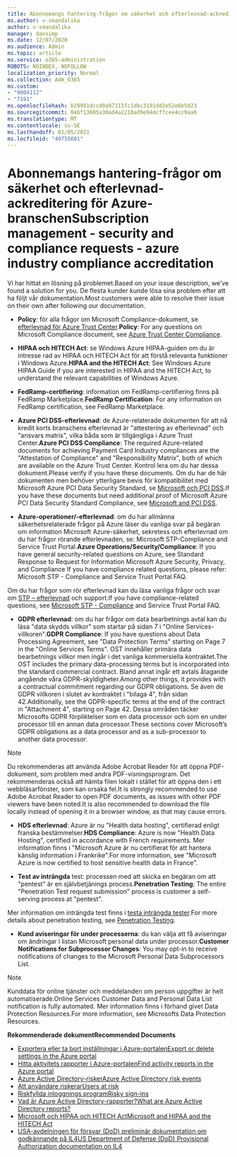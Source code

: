 ```yaml
---
title: Abonnemangs hantering-frågor om säkerhet och efterlevnad-ackreditering för Azure-branschen
ms.author: v-smandalika
author: v-smandalika
manager: dansimp
ms.date: 12/07/2020
ms.audience: Admin
ms.topic: article
ms.service: o365-administration
ROBOTS: NOINDEX, NOFOLLOW
localization_priority: Normal
ms.collection: Adm_O365
ms.custom:
- "9004112"
- "7191"
ms.openlocfilehash: b29991dccd0a97115fc1dbc3191dd2e52e6b5d23
ms.sourcegitcommit: 04bf13605a30ad4a2218ad9e94dcffcee4cc9aa6
ms.translationtype: MT
ms.contentlocale: sv-SE
ms.lasthandoff: 01/05/2021
ms.locfileid: "49755601"
---
```

# <a name="subscription-management---security-and-compliance-requests---azure-industry-compliance-accreditation"></a><span data-ttu-id="8f46a-102">Abonnemangs hantering-frågor om säkerhet och efterlevnad-ackreditering för Azure-branschen</span><span class="sxs-lookup"><span data-stu-id="8f46a-102">Subscription management - security and compliance requests - azure industry compliance accreditation</span></span>

<span data-ttu-id="8f46a-103">Vi har hittat en lösning på problemet.</span><span class="sxs-lookup"><span data-stu-id="8f46a-103">Based on your issue description, we’ve found a solution for you.</span></span> <span data-ttu-id="8f46a-104">De flesta kunder kunde lösa sina problem efter att ha följt vår dokumentation.</span><span class="sxs-lookup"><span data-stu-id="8f46a-104">Most customers were able to resolve their issue on their own after following our documentation.</span></span>

- <span data-ttu-id="8f46a-105">**Policy**: för alla frågor om Microsoft Compliance-dokument, se [efterlevnad för Azure Trust Center](https://docs.microsoft.com/compliance/regulatory/offering-SOC).</span><span class="sxs-lookup"><span data-stu-id="8f46a-105">**Policy**: For any questions on Microsoft Compliance document, see [Azure Trust Center Compliance](https://docs.microsoft.com/compliance/regulatory/offering-SOC).</span></span>

- <span data-ttu-id="8f46a-106">**HIPAA och HITECH Act**: se Windows Azure HIPAA-guiden om du är intresse rad av HIPAA och HITECH Act för att förstå relevanta funktioner i Windows Azure.</span><span class="sxs-lookup"><span data-stu-id="8f46a-106">**HIPAA and the HITECH Act**: See Windows Azure HIPAA Guide if you are interested in HIPAA and the HITECH Act, to understand the relevant capabilities of Windows Azure.</span></span>

- <span data-ttu-id="8f46a-107">**FedRamp-certifiering**: information om FedRamp-certifiering finns på FedRamp Marketplace.</span><span class="sxs-lookup"><span data-stu-id="8f46a-107">**FedRamp Certification**: For any information on FedRamp certification, see FedRamp Marketplace.</span></span>

- <span data-ttu-id="8f46a-108">**Azure PCI DSS-efterlevnad**: de Azure-relaterade dokumenten för att nå kredit korts branschens efterlevnad är "attestering av efterlevnad" och "ansvars matris", vilka båda som är tillgängliga i Azure Trust Center.</span><span class="sxs-lookup"><span data-stu-id="8f46a-108">**Azure PCI DSS Compliance**: The required Azure-related documents for achieving Payment Card Industry compliances are the "Attestation of Compliance" and "Responsibility Matrix", both of which are available on the Azure Trust Center.</span></span> <span data-ttu-id="8f46a-109">Kontrol lera om du har dessa dokument.</span><span class="sxs-lookup"><span data-stu-id="8f46a-109">Please verify if you have these documents.</span></span> <span data-ttu-id="8f46a-110">Om du har de här dokumenten men behöver ytterligare bevis för kompatibilitet med Microsoft Azure PCI Data Security Standard, se [Microsoft och PCI DSS](https://docs.microsoft.com/compliance/regulatory/offering-PCI-DSS).</span><span class="sxs-lookup"><span data-stu-id="8f46a-110">If you have these documents but need additional proof of Microsoft Azure PCI Data Security Standard Compliance, see [Microsoft and PCI DSS](https://docs.microsoft.com/compliance/regulatory/offering-PCI-DSS).</span></span>

- <span data-ttu-id="8f46a-111">**Azure-operationer/-efterlevnad**: om du har allmänna säkerhetsrelaterade frågor på Azure läser du vanliga svar på begäran om information Microsoft Azure-säkerhet, sekretess och efterlevnad om du har frågor rörande efterlevnaden, se: Microsoft STP-Compliance and Service Trust Portal.</span><span class="sxs-lookup"><span data-stu-id="8f46a-111">**Azure Operations/Security/Compliance**: If you have general security-related questions on Azure, see Standard Response to Request for Information Microsoft Azure Security, Privacy, and Compliance If you have compliance related questions, please refer: Microsoft STP - Compliance and Service Trust Portal FAQ.</span></span>

<span data-ttu-id="8f46a-112">Om du har frågor som rör efterlevnad kan du läsa vanliga frågor och svar om [STP – efterlevnad](https://www.microsoft.com/trust-center/compliance/compliance-overview) och support.</span><span class="sxs-lookup"><span data-stu-id="8f46a-112">If you have compliance-related questions, see [Microsoft STP - Compliance](https://www.microsoft.com/trust-center/compliance/compliance-overview) and Service Trust Portal FAQ.</span></span>

- <span data-ttu-id="8f46a-113">**GDPR efterlevnad**: om du har frågor om data bearbetnings avtal kan du läsa "data skydds villkor" som startar på sidan 7 i "Online Services-villkoren".</span><span class="sxs-lookup"><span data-stu-id="8f46a-113">**GDPR Compliance**: If you have questions about Data Processing Agreement, see "Data Protection Terms" starting on Page 7 in the "Online Services Terms".</span></span> <span data-ttu-id="8f46a-114">OST innehåller primära data bearbetnings villkor men ingår i det vanliga kommersiella kontraktet.</span><span class="sxs-lookup"><span data-stu-id="8f46a-114">The OST includes the primary data-processing terms but is incorporated into the standard commercial contract.</span></span> <span data-ttu-id="8f46a-115">Bland annat ingår ett avtals åtagande angående våra GDPR-skyldigheter.</span><span class="sxs-lookup"><span data-stu-id="8f46a-115">Among other things, it provides with a contractual commitment regarding our GDPR obligations.</span></span> <span data-ttu-id="8f46a-116">Se även de GDPR villkoren i slutet av kontraktet i "bilaga 4", från sidan 42.</span><span class="sxs-lookup"><span data-stu-id="8f46a-116">Additionally, see the GDPR-specific terms at the end of the contract in "Attachment 4", starting on Page 42.</span></span> <span data-ttu-id="8f46a-117">Dessa områden täcker Microsofts GDPR förpliktelser som en data processor och som en under processor till en annan data processor.</span><span class="sxs-lookup"><span data-stu-id="8f46a-117">These sections cover Microsoft’s GDPR obligations as a data processor and as a sub-processor to another data processor.</span></span>

> [!NOTE]
> <span data-ttu-id="8f46a-118">Du rekommenderas att använda Adobe Acrobat Reader för att öppna PDF-dokument, som problem med andra PDF-visningsprogram. Det rekommenderas också att hämta filen lokalt i stället för att öppna den i ett webbläsarfönster, som kan orsaka fel.</span><span class="sxs-lookup"><span data-stu-id="8f46a-118">It is strongly recommended to use Adobe Acrobat Reader to open PDF documents, as issues with other PDF viewers have been noted.It is also recommended to download the file locally instead of opening it in a browser window, as that may cause errors.</span></span>

- <span data-ttu-id="8f46a-119">**HDS efterlevnad**: Azure är nu "Health data hosting", certifierad enligt franska bestämmelser.</span><span class="sxs-lookup"><span data-stu-id="8f46a-119">**HDS Compliance**: Azure is now "Health Data Hosting", certified in accordance with French requirements.</span></span> <span data-ttu-id="8f46a-120">Mer information finns i "Microsoft Azure är nu certifierat för att hantera känslig information i Frankrike".</span><span class="sxs-lookup"><span data-stu-id="8f46a-120">For more information, see "Microsoft Azure is now certified to host sensitive health data in France".</span></span>

- <span data-ttu-id="8f46a-121">**Test av inträngda** test: processen med att skicka en begäran om att "pentest" är en självbetjänings process.</span><span class="sxs-lookup"><span data-stu-id="8f46a-121">**Penetration Testing**: The entire "Penetration Test request submission" process is customer a self-serving process at "pentest".</span></span>

<span data-ttu-id="8f46a-122">Mer information om inträngda test finns i [testa inträngda tester](https://docs.microsoft.com/azure/security/fundamentals/pen-testing).</span><span class="sxs-lookup"><span data-stu-id="8f46a-122">For more details about penetration testing, see [Penetration Testing](https://docs.microsoft.com/azure/security/fundamentals/pen-testing).</span></span>

- <span data-ttu-id="8f46a-123">**Kund aviseringar för under processerna**: du kan välja att få aviseringar om ändringar i listan Microsoft personal data under processor.</span><span class="sxs-lookup"><span data-stu-id="8f46a-123">**Customer Notifications for Subprocessor Changes**: You may opt-in to receive notifications of changes to the Microsoft Personal Data Subprocessors List.</span></span>

> [!NOTE]
> <span data-ttu-id="8f46a-124">Kunddata för online tjänster och meddelanden om person uppgifter är helt automatiserade.</span><span class="sxs-lookup"><span data-stu-id="8f46a-124">Online Services Customer Data and Personal Data List notification is fully automated.</span></span> <span data-ttu-id="8f46a-125">Mer information finns i förhand givet Data Protection Resources.</span><span class="sxs-lookup"><span data-stu-id="8f46a-125">For more information, see Microsofts Data Protection Resources.</span></span>

<span data-ttu-id="8f46a-126">**Rekommenderade dokument**</span><span class="sxs-lookup"><span data-stu-id="8f46a-126">**Recommended Documents**</span></span>

- [<span data-ttu-id="8f46a-127">Exportera eller ta bort inställningar i Azure-portalen</span><span class="sxs-lookup"><span data-stu-id="8f46a-127">Export or delete settings in the Azure portal</span></span>](https://docs.microsoft.com/azure/azure-portal/set-preferences)
- [<span data-ttu-id="8f46a-128">Hitta aktivitets rapporter i Azure-portalen</span><span class="sxs-lookup"><span data-stu-id="8f46a-128">Find activity reports in the Azure portal</span></span>](https://docs.microsoft.com/azure/active-directory/reports-monitoring/howto-find-activity-reports)
- [<span data-ttu-id="8f46a-129">Azure Active Directory-risker</span><span class="sxs-lookup"><span data-stu-id="8f46a-129">Azure Active Directory risk events</span></span>](https://docs.microsoft.com/azure/active-directory/identity-protection/overview-identity-protection)
- [<span data-ttu-id="8f46a-130">Att användare riskerar</span><span class="sxs-lookup"><span data-stu-id="8f46a-130">Users at risk</span></span>](https://docs.microsoft.com/azure/active-directory/identity-protection/overview-identity-protection)
- [<span data-ttu-id="8f46a-131">Riskfyllda inloggnings program</span><span class="sxs-lookup"><span data-stu-id="8f46a-131">Risky sign-ins</span></span>](https://docs.microsoft.com/azure/active-directory/identity-protection/overview-identity-protection)
- [<span data-ttu-id="8f46a-132">Vad är Azure Active Directory-rapporter?</span><span class="sxs-lookup"><span data-stu-id="8f46a-132">What are Azure Active Directory reports?</span></span>](https://docs.microsoft.com/azure/active-directory/reports-monitoring/overview-reports)
- [<span data-ttu-id="8f46a-133">Microsoft och HIPAA och HITECH Act</span><span class="sxs-lookup"><span data-stu-id="8f46a-133">Microsoft and HIPAA and the HITECH Act</span></span>](https://docs.microsoft.com/compliance/regulatory/offering-hipaa-hitech)
- [<span data-ttu-id="8f46a-134">USA-avdelningen för försvar (DoD) preliminär dokumentation om godkännande på IL4</span><span class="sxs-lookup"><span data-stu-id="8f46a-134">US Department of Defense (DoD) Provisional Authorization documentation on IL4</span></span>](https://docs.microsoft.com/compliance/regulatory/offering-DoD-DISA-L2-L4-L5)














